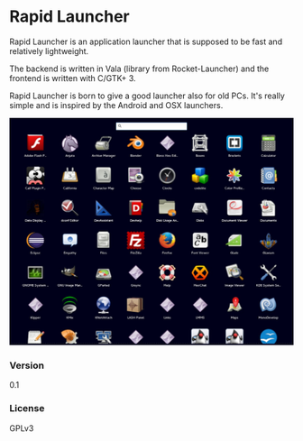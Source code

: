 Rapid Launcher
===============

Rapid Launcher is an application launcher that is supposed to be fast and
relatively lightweight.

The backend is written in Vala (library from Rocket-Launcher) and the frontend is written with C/GTK+ 3.

Rapid Launcher is born to give a good launcher also for old PCs. It's really simple and is inspired by the Android and OSX launchers.



![Screenshot](screenshot.jpg "Screenshot")


### Version

0.1

### License

GPLv3
